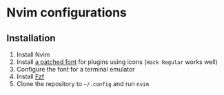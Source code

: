 # Nvim configurations

## Installation

1. Install Nvim
2. Install [a patched font](https://github.com/ryanoasis/nerd-fonts#font-installation) for plugins using icons (`Hack Regular` works well)
3. Configure the font for a terminal emulator
4. Install [Fzf](https://github.com/junegunn/fzf)
5. Clone the repository to `~/.config` and run `nvim`

